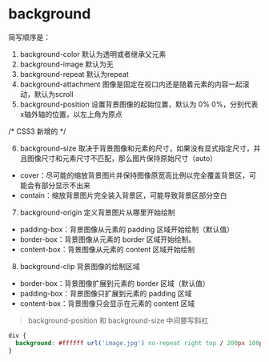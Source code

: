 # background
简写顺序是：
1. background-color 默认为透明或者继承父元素
2. background-image 默认为无
3. background-repeat 默认为repeat
4. background-attachment 图像是固定在视口内还是随着元素的内容一起滚动，默认为scroll
5. background-position 设置背景图像的起始位置，默认为 0% 0%，分别代表x轴外轴的位置，以左上角为原点

/* CSS3 新增的 */

6. background-size 取决于背景图像和元素的尺寸，如果没有显式指定尺寸，并且图像尺寸和元素尺寸不匹配，那么图片保持原始尺寸（auto）
  - cover：尽可能的缩放背景图片并保持图像原宽高比例以完全覆盖背景区，可能会有部分显示不出来
  - contain：缩放背景图片完全装入背景区，可能导致背景区部分空白

7. background-origin 定义背景图片从哪里开始绘制
  - padding-box：背景图像从元素的 padding 区域开始绘制（默认值）
  - border-box：背景图像从元素的 border 区域开始绘制。
  - content-box：背景图像从元素的 content 区域开始绘制

8. background-clip 背景图像的绘制区域
  - border-box：背景图像扩展到元素的 border 区域（默认值）
  - padding-box：背景图像只扩展到元素的 padding 区域
  - content-box：背景图像只会显示在元素的 content 区域

> background-position 和 background-size 中间要写斜杠

```css
div {  
  background: #ffffff url('image.jpg') no-repeat right top / 200px 100px fixed padding-box content-box;  
}
```